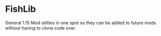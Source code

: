 # FishLib

General 1.15 Mod utilties in one spot so they can be added to future mods without having to clone code over.
